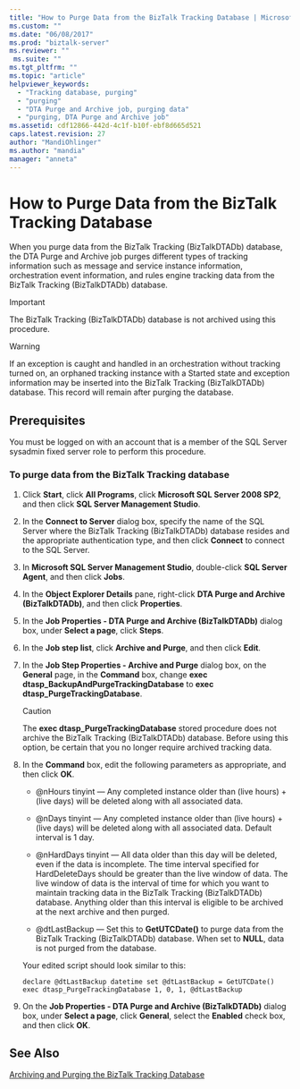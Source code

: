 ```yaml
---
title: "How to Purge Data from the BizTalk Tracking Database | Microsoft Docs"
ms.custom: ""
ms.date: "06/08/2017"
ms.prod: "biztalk-server"
ms.reviewer: ""
 ms.suite: ""
ms.tgt_pltfrm: ""
ms.topic: "article"
helpviewer_keywords: 
  - "Tracking database, purging"
  - "purging"
  - "DTA Purge and Archive job, purging data"
  - "purging, DTA Purge and Archive job"
ms.assetid: cdf12866-442d-4c1f-b10f-ebf8d665d521
caps.latest.revision: 27
author: "MandiOhlinger"
ms.author: "mandia"
manager: "anneta"
---
```

# How to Purge Data from the BizTalk Tracking Database
When you purge data from the BizTalk Tracking (BizTalkDTADb) database, the DTA Purge and Archive job purges different types of tracking information such as message and service instance information, orchestration event information, and rules engine tracking data from the BizTalk Tracking (BizTalkDTADb) database.  
  
> [!IMPORTANT]
>  The BizTalk Tracking (BizTalkDTADb) database is not archived using this procedure.  
  
> [!WARNING]
>  If an exception is caught and handled in an orchestration without tracking turned on, an orphaned tracking instance with a Started state and exception information may be inserted into the BizTalk Tracking (BizTalkDTADb) database. This record will remain after purging the database.  
  
## Prerequisites  
 You must be logged on with an account that is a member of the SQL Server sysadmin fixed server role to perform this procedure.  
  
### To purge data from the BizTalk Tracking database  
  
1.  Click **Start**, click **All Programs**, click **Microsoft SQL Server 2008 SP2**, and then click **SQL Server Management Studio**.  
  
2.  In the **Connect to Server** dialog box, specify the name of the SQL Server where the BizTalk Tracking (BizTalkDTADb) database resides and the appropriate authentication type, and then click **Connect** to connect to the SQL Server.  
  
3.  In **Microsoft SQL Server Management Studio**, double-click **SQL Server Agent**, and then click **Jobs**.  
  
4.  In the **Object Explorer Details** pane, right-click **DTA Purge and Archive (BizTalkDTADb)**, and then click **Properties**.  
  
5.  In the **Job Properties - DTA Purge and Archive (BizTalkDTADb)** dialog box, under **Select a page**, click **Steps**.  
  
6.  In the **Job step list**, click **Archive and Purge**, and then click **Edit**.  
  
7.  In the **Job Step Properties - Archive and Purge** dialog box, on the **General** page, in the **Command** box, change **exec dtasp_BackupAndPurgeTrackingDatabase** to **exec dtasp_PurgeTrackingDatabase**.  
  
    > [!CAUTION]
    >  The **exec dtasp_PurgeTrackingDatabase** stored procedure does not archive the BizTalk Tracking (BizTalkDTADb) database. Before using this option, be certain that you no longer require archived tracking data.  
  
8.  In the **Command** box, edit the following parameters as appropriate, and then click **OK**.  
  
    -   @nHours tinyint — Any completed instance older than (live hours) + (live days) will be deleted along with all associated data.  
  
    -   @nDays tinyint — Any completed instance older than (live hours) + (live days) will be deleted along with all associated data. Default interval is 1 day.  
  
    -   @nHardDays tinyint — All data older than this day will be deleted, even if the data is incomplete. The time interval specified for HardDeleteDays should be greater than the live window of data. The live window of data is the interval of time for which you want to maintain tracking data in the BizTalk Tracking (BizTalkDTADb) database. Anything older than this interval is eligible to be archived at the next archive and then purged.  
  
    -   @dtLastBackup — Set this to **GetUTCDate()** to purge data from the BizTalk Tracking (BizTalkDTADb) database. When set to **NULL**, data is not purged from the database.  
  
     Your edited script should look similar to this:  
  
    ```  
    declare @dtLastBackup datetime set @dtLastBackup = GetUTCDate() exec dtasp_PurgeTrackingDatabase 1, 0, 1, @dtLastBackup  
    ```  
  
9. On the **Job Properties - DTA Purge and Archive (BizTalkDTADb)** dialog box, under **Select a page**, click **General**, select the **Enabled** check box, and then click **OK**.  
  
## See Also  
 [Archiving and Purging the BizTalk Tracking Database](../core/archiving-and-purging-the-biztalk-tracking-database.md)